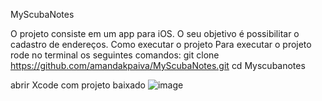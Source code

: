 MyScubaNotes


O projeto consiste em um app para iOS. O seu objetivo é possibilitar o cadastro de endereços.
Como executar o projeto
Para executar o projeto rode no terminal os seguintes comandos: 
git clone  
https://github.com/amandakpaiva/MyScubaNotes.git
cd Myscubanotes 

abrir Xcode com projeto baixado
![image](https://user-images.githubusercontent.com/80292119/158692339-c85e97fd-688d-485b-bea9-6ae34cf0b9a2.png)

